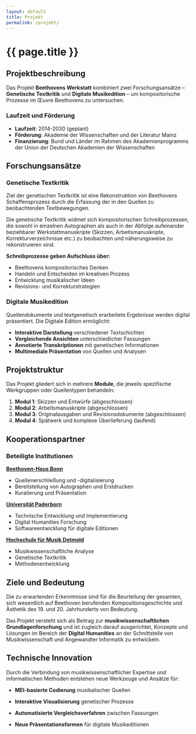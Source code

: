 ```yaml
---
layout: default
title: Projekt
permalink: /projekt/
---
```


<div class="wrapper">
  <div class="content-wrapper">

# {{ page.title }}

## Projektbeschreibung

Das Projekt **Beethovens Werkstatt** kombiniert zwei Forschungsansätze – **Genetische Textkritik** und **Digitale Musikedition** – um kompositorische Prozesse im Œuvre Beethovens zu untersuchen.

### Laufzeit und Förderung

- **Laufzeit**: 2014-2030 (geplant)
- **Förderung**: Akademie der Wissenschaften und der Literatur Mainz
- **Finanzierung**: Bund und Länder im Rahmen des Akademienprogramms der Union der Deutschen Akademien der Wissenschaften

## Forschungsansätze

### Genetische Textkritik

Ziel der genetischen Textkritik ist eine Rekonstruktion von Beethovens Schaffensprozess durch die Erfassung der in den Quellen zu beobachtenden Textbewegungen.

Die genetische Textkritik widmet sich kompositorischen Schreibprozessen, die sowohl in einzelnen Autographen als auch in der Abfolge aufeinander beziehbarer Werkstattmanuskripte (Skizzen, Arbeitsmanuskripte, Korrekturverzeichnisse etc.) zu beobachten und näherungsweise zu rekonstruieren sind.

**Schreibprozesse geben Aufschluss über:**
- Beethovens kompositorisches Denken
- Handeln und Entscheiden im kreativen Prozess
- Entwicklung musikalischer Ideen
- Revisions- und Korrekturstrategien

### Digitale Musikedition

Quellendokumente und textgenetisch erarbeitete Ergebnisse werden digital präsentiert. Die Digitale Edition ermöglicht:

- **Interaktive Darstellung** verschiedener Textschichten
- **Vergleichende Ansichten** unterschiedlicher Fassungen
- **Annotierte Transkriptionen** mit genetischen Informationen
- **Multimediale Präsentation** von Quellen und Analysen

## Projektstruktur

Das Projekt gliedert sich in mehrere **Module**, die jeweils spezifische Werkgruppen oder Quellentypen behandeln:

1. **Modul 1**: Skizzen und Entwürfe (abgeschlossen)
2. **Modul 2**: Arbeitsmanuskripte (abgeschlossen)
3. **Modul 3**: Originalausgaben und Revisionsdokumente (abgeschlossen)
4. **Modul 4**: Spätwerk und komplexe Überlieferung (laufend)

## Kooperationspartner

### Beteiligte Institutionen

**[Beethoven-Haus Bonn](http://www.beethoven-haus-bonn.de/)**
- Quellenerschließung und -digitalisierung
- Bereitstellung von Autographen und Erstdrucken
- Kuratierung und Präsentation

**[Universität Paderborn](http://www.uni-paderborn.de/)**
- Technische Entwicklung und Implementierung
- Digital Humanities Forschung
- Softwareentwicklung für digitale Editionen

**[Hochschule für Musik Detmold](http://www.hfm-detmold.de/)**
- Musikwissenschaftliche Analyse
- Genetische Textkritik
- Methodenentwicklung

## Ziele und Bedeutung

Die zu erwartenden Erkenntnisse sind für die Beurteilung der gesamten, sich wesentlich auf Beethoven berufenden Kompositionsgeschichte und Ästhetik des 19. und 20. Jahrhunderts von Bedeutung.

Das Projekt versteht sich als Beitrag zur **musikwissenschaftlichen Grundlagenforschung** und ist zugleich darauf ausgerichtet, Konzepte und Lösungen im Bereich der **Digital Humanities** an der Schnittstelle von Musikwissenschaft und Angewandter Informatik zu entwickeln.

## Technische Innovation

Durch die Verbindung von musikwissenschaftlicher Expertise und informatischen Methoden entstehen neue Werkzeuge und Ansätze für:

- **MEI-basierte Codierung** musikalischer Quellen
- **Interaktive Visualisierung** genetischer Prozesse
- **Automatisierte Vergleichsverfahren** zwischen Fassungen
- **Neue Präsentationsformen** für digitale Musikeditionen

  </div>
</div>
